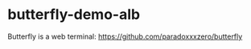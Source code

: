 butterfly-demo-alb
======================

Butterfly is a web terminal:  https://github.com/paradoxxxzero/butterfly

